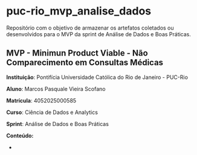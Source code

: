 # puc-rio_mvp_analise_dados
Repositório com o objetivo de armazenar os artefatos coletados ou desenvolvidos para o MVP da sprint de Análise de Dados e Boas Práticas.

## MVP - Minimun Product Viable - Não Comparecimento em Consultas Médicas

**Instituição**: Pontifícia Universidade Católica do Rio de Janeiro - PUC-Rio

**Aluno**: Marcos Pasquale Vieira Scofano

**Matrícula**: 4052025000585

**Curso**: Ciência de Dados e Analytics

**Sprint**: Análise de Dados e Boas Práticas

**Conteúdo:**

- 
